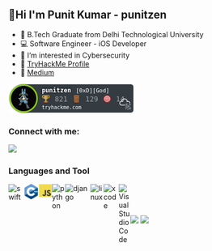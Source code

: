 ## 👋Hi I'm Punit Kumar - punitzen
- 🏫 B.Tech Graduate from Delhi Technological University
- 💻 Software Engineer - iOS Developer
- 👀 I’m interested in Cybersecurity
- 🌱 [TryHackMe Profile](https://tryhackme.com/p/punitzen)
- 🌱 [Medium](https://punitzen.medium.com/)

![TryHackMe](/punitzen.png)

### Connect with me:
[<img width="80px" src="https://brand.linkedin.com/content/dam/me/business/en-us/amp/brand-site/v2/bg/LI-Logo.svg.original.svg" />](http://www.linkedin.com/in/punitkumar4)

### Languages and Tool

<img align="left" alt="swift" width="30px" src="https://miro.medium.com/max/800/1*KLrw9Oy3qxuBGqrVKXGL_A.png"/>
<img align="left" alt="cpp" width="30px" src="https://raw.githubusercontent.com/devicons/devicon/master/icons/cplusplus/cplusplus-original.svg"/>
<img align="left" alt="python" width="26px" src="https://raw.githubusercontent.com/devicons/devicon/master/icons/javascript/javascript-original.svg"/>
<img align="left" alt="python" width="26px" src="https://cdn4.iconfinder.com/data/icons/logos-and-brands/512/267_Python_logo-512.png"/>
<img align="left" alt="django" width="50px" src="https://static.djangoproject.com/img/logos/django-logo-negative.png"/>
<img align="left" alt="linux" width="26px" src="https://upload.wikimedia.org/wikipedia/commons/thumb/5/51/Windows_Terminal_logo.svg/2560px-Windows_Terminal_logo.svg.png"/>
<img align="left" alt="xcode" width="30px" src="https://upload.wikimedia.org/wikipedia/en/0/0c/Xcode_icon.png" />
<img align="left" alt="Visual Studio Code" width="23px" src="https://upload.wikimedia.org/wikipedia/commons/thumb/9/9a/Visual_Studio_Code_1.35_icon.svg/1200px-Visual_Studio_Code_1.35_icon.svg.png" />

<p>&nbsp;</p><p>&nbsp;</p>

<p>
 <img height="180em" src="https://github-readme-stats.vercel.app/api?username=punitzen&show_icons=true&theme=radical&count_private=true"/> 
 <img height="180em" src="https://github-readme-stats.vercel.app/api/top-langs/?username=punitzen&theme=radical&layout=compact"/>
 </p>
